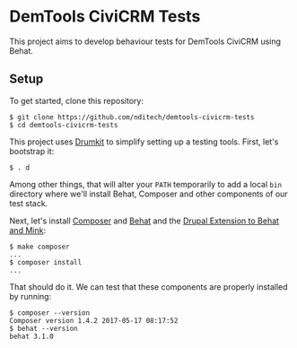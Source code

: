 DemTools CiviCRM Tests
======================

This project aims to develop behaviour tests for DemTools CiviCRM using Behat.


Setup
-----

To get started, clone this repository:

    $ git clone https://github.com/nditech/demtools-civicrm-tests
    $ cd demtools-civicrm-tests

This project uses [Drumkit](http://drumk.it) to simplify setting up a testing
tools. First, let's bootstrap it:

    $ . d

Among other things, that will alter your `PATH` temporarily to add a local
`bin` directory where we'll install Behat, Composer and other components of our
test stack.

Next, let's install [Composer](http://getcomposer.org) and [Behat](http://behat.org) and the [Drupal Extension to Behat and Mink](https://behat-drupal-extension.readthedocs.io):

    $ make composer
    ...
    $ composer install
    ...

That should do it. We can test that these components are properly installed by running:

    $ composer --version
    Composer version 1.4.2 2017-05-17 08:17:52
    $ behat --version
    behat 3.1.0

